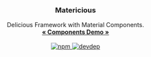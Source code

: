 <h3 align="center">Matericious</h3>
<p align="center">
  Delicious Framework with Material Components.
  <br>
  <a href="https://matericious.com"><strong>« Components Demo »</strong></a>
  <br>
  <br>
  <a href="https://www.npmjs.com/package/matericious">
    <img alt="npm" src="https://img.shields.io/npm/v/matericious.svg">
  </a>  
  <a href="https://david-dm.org/matericious/matericious?type=dev">
    <img alt="devdep" src="https://david-dm.org/matericious/matericious/dev-status.svg">
  </a>
</p>
